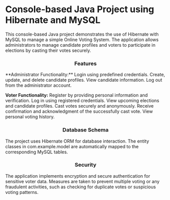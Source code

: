 # Console-based Java Project using Hibernate and MySQL
This console-based Java project demonstrates the use of Hibernate with MySQL to manage a simple Online Voting System. The application allows administrators to manage candidate profiles and voters to participate in elections by casting their votes securely.

<h3 align="center">Features</h3>
**Administrator Functionality:**
Login using predefined credentials.
Create, update, and delete candidate profiles.
View candidate information.
Log out from the administrator account.

**Voter Functionality:**
Register by providing personal information and verification.
Log in using registered credentials.
View upcoming elections and candidate profiles.
Cast votes securely and anonymously.
Receive confirmation and acknowledgment of the successfully cast vote.
View personal voting history.

<h3 align="center">Database Schema</h3>
The project uses Hibernate ORM for database interaction. The entity classes in com.example.model are automatically mapped to the corresponding MySQL tables.

<h3 align="center">Security</h3>
The application implements encryption and secure authentication for sensitive voter data.
Measures are taken to prevent multiple voting or any fraudulent activities, such as checking for duplicate votes or suspicious voting patterns.
